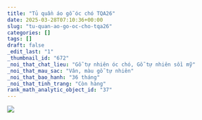 ```yaml
---
title: "Tủ quần áo gỗ óc chó TQA26"
date: 2025-03-28T07:10:36+00:00
slug: "tu-quan-ao-go-oc-cho-tqa26"
categories: []
tags: []
draft: false
_edit_last: "1"
_thumbnail_id: "672"
_noi_that_chat_lieu: "Gỗ tự nhiên óc chó, Gỗ tự nhiên sồi mỹ"
_noi_that_mau_sac: "Vân, màu gỗ tự nhiên"
_noi_that_bao_hanh: "36 tháng"
_noi_that_tinh_trang: "Còn hàng"
rank_math_analytic_object_id: "37"
---
```

![](https://romax.vn/wp-content/uploads/2025/03/tu-quan-ao-go-oc-cho-tqa26-6-1280x853.webp)